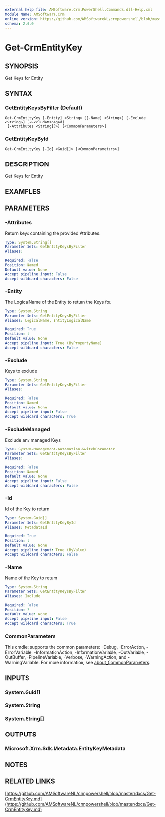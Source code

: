 ```yaml
---
external help file: AMSoftware.Crm.PowerShell.Commands.dll-Help.xml
Module Name: AMSoftware.Crm
online version: https://github.com/AMSoftwareNL/crmpowershell/blob/master/docs/Get-CrmEntityKey.md
schema: 2.0.0
---
```


# Get-CrmEntityKey

## SYNOPSIS
Get Keys for Entity

## SYNTAX

### GetEntityKeysByFilter (Default)
```
Get-CrmEntityKey [-Entity] <String> [[-Name] <String>] [-Exclude <String>] [-ExcludeManaged]
 [-Attributes <String[]>] [<CommonParameters>]
```

### GetEntityKeyById
```
Get-CrmEntityKey [-Id] <Guid[]> [<CommonParameters>]
```

## DESCRIPTION
Get Keys for Entity

## EXAMPLES

## PARAMETERS

### -Attributes
Return keys containing the provided Attributes.

```yaml
Type: System.String[]
Parameter Sets: GetEntityKeysByFilter
Aliases:

Required: False
Position: Named
Default value: None
Accept pipeline input: False
Accept wildcard characters: False
```

### -Entity
The LogicalName of the Entity to return the Keys for.

```yaml
Type: System.String
Parameter Sets: GetEntityKeysByFilter
Aliases: LogicalName, EntityLogicalName

Required: True
Position: 1
Default value: None
Accept pipeline input: True (ByPropertyName)
Accept wildcard characters: False
```

### -Exclude
Keys to exclude

```yaml
Type: System.String
Parameter Sets: GetEntityKeysByFilter
Aliases:

Required: False
Position: Named
Default value: None
Accept pipeline input: False
Accept wildcard characters: True
```

### -ExcludeManaged
Exclude any managed Keys

```yaml
Type: System.Management.Automation.SwitchParameter
Parameter Sets: GetEntityKeysByFilter
Aliases:

Required: False
Position: Named
Default value: None
Accept pipeline input: False
Accept wildcard characters: False
```

### -Id
Id of the Key to return

```yaml
Type: System.Guid[]
Parameter Sets: GetEntityKeyById
Aliases: MetadataId

Required: True
Position: 1
Default value: None
Accept pipeline input: True (ByValue)
Accept wildcard characters: False
```

### -Name
Name of the Key to return

```yaml
Type: System.String
Parameter Sets: GetEntityKeysByFilter
Aliases: Include

Required: False
Position: 2
Default value: None
Accept pipeline input: False
Accept wildcard characters: True
```

### CommonParameters
This cmdlet supports the common parameters: -Debug, -ErrorAction, -ErrorVariable, -InformationAction, -InformationVariable, -OutVariable, -OutBuffer, -PipelineVariable, -Verbose, -WarningAction, and -WarningVariable. For more information, see [about_CommonParameters](http://go.microsoft.com/fwlink/?LinkID=113216).

## INPUTS

### System.Guid[]

### System.String

### System.String[]

## OUTPUTS

### Microsoft.Xrm.Sdk.Metadata.EntityKeyMetadata

## NOTES

## RELATED LINKS

[https://github.com/AMSoftwareNL/crmpowershell/blob/master/docs/Get-CrmEntityKey.md](https://github.com/AMSoftwareNL/crmpowershell/blob/master/docs/Get-CrmEntityKey.md)

